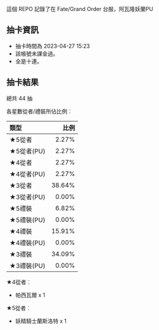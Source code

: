 這個 REPO 記錄了在 Fate/Grand Order 台服，阿瓦隆妖蘭PU

抽卡資訊
-------

* 抽卡時間為 2023-04-27 15:23
* 該帳號未課金過。
* 全是十連。

抽卡結果
-------

總共 44 抽

各星數從者/禮裝所佔比例︰

| 類型        |   比例 |
| :---------- | -----: |
| ★5從者     |  2.27% |
| ★5從者(PU) |  2.27% |
| ★4從者     |  2.27% |
| ★4從者(PU) |  2.27% |
| ★3從者     | 38.64% |
| ★3從者(PU) |  0.00% |
| ★5禮裝     |  6.82% |
| ★5禮裝(PU) |  0.00% |
| ★4禮裝     | 15.91% |
| ★4禮裝(PU) |  0.00% |
| ★3禮裝     | 34.09% |
| ★3禮裝(PU) |  0.00% |

★4從者︰

* 帕西瓦爾 x 1

★5從者︰

* 妖精騎士蘭斯洛特 x 1

